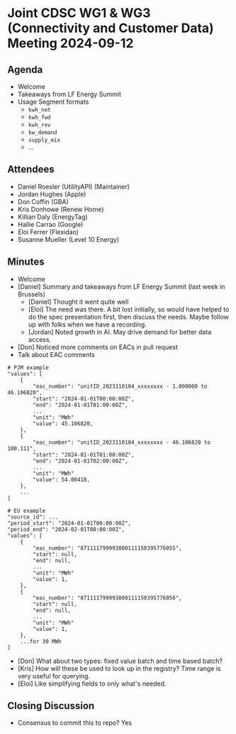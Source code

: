 # Joint CDSC WG1 & WG3 (Connectivity and Customer Data) Meeting 2024-09-12

## Agenda
* Welcome
* Takeaways from LF Energy Summit
* Usage Segment formats
    * `kwh_net`
    * `kwh_fwd`
    * `kwh_rev`
    * `kw_demand`
    * `supply_mix`
    * ...

## Attendees
* Daniel Roesler (UtilityAPI) (Maintainer)
* Jordan Hughes (Apple)
* Don Coffin (GBA)
* Kris Donhowe (Renew Home)
* Killian Daly (EnergyTag)
* Hallie Carrao (Google)
* Eloi Ferrer (Flexidao)
* Susanne Mueller (Level 10 Energy)

## Minutes
* Welcome
* [Daniel] Summary and takeaways from LF Energy Summit (last week in Brussels)
    * [Daniel] Thought it went quite well
    * [Eloi] The need was there. A bit lost initially, so would have helped to do the spec presentation first, then discuss the needs. Maybe follow up with folks when we have a recording.
    * [Jordan] Noted growth in AI. May drive demand for better data access.
* [Don] Noticed more comments on EACs in pull request
* Talk about EAC comments

```
# PJM example
"values": [
    {
        "eac_number": "unitID_2023110104_xxxxxxxx - 1.000000 to 46.106820",
        "start": "2024-01-01T00:00:00Z",
        "end": "2024-01-01T01:00:00Z",
        ...
        "unit": "MWh"
        "value": 45.106820,
    },
    {
        "eac_number": "unitID_2023110104_xxxxxxxx - 46.106820 to 100.111",
        "start": "2024-01-01T01:00:00Z",
        "end": "2024-01-01T02:00:00Z",
        ...
        "unit": "MWh"
        "value": 54.00418,
    },
    ...
]

# EU example
"source_id": ...
"period_start": "2024-01-01T00:00:00Z",
"period_end": "2024-02-01T00:00:00Z",
"values": [
    {
        "eac_number": "871111799993800111150395776055",
        "start": null,
        "end": null,
        ...
        "unit": "MWh"
        "value": 1,
    },
    {
        "eac_number": "871111799993800111150395776056",
        "start": null,
        "end": null,
        ...
        "unit": "MWh"
        "value": 1,
    },
    ...for 30 MWh
]
```

* [Don] What about two types: fixed value batch and time based batch?
* [Kris] How will these be used to look up in the registry? Time range is very useful for querying.
* [Eloi] Like simplifying fields to only what's needed.

## Closing Discussion
* Consensus to commit this to repo? Yes

